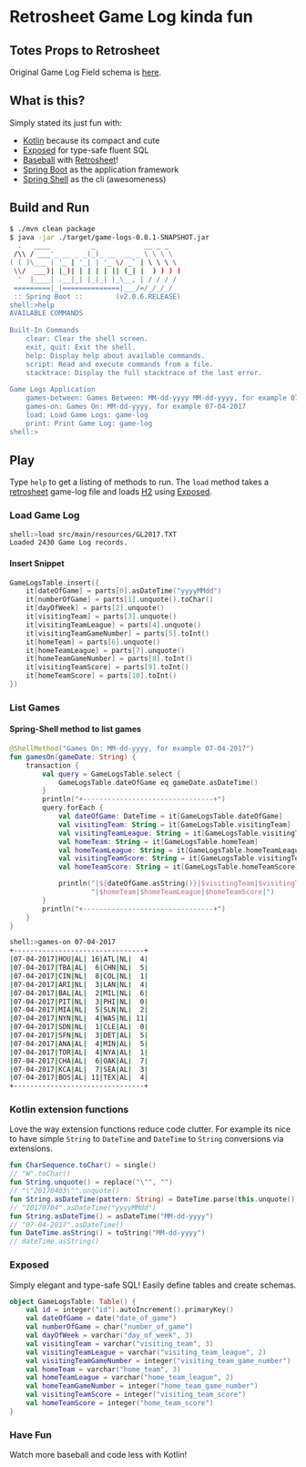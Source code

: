 # Retrosheet Game Log kinda fun

## Totes Props to Retrosheet

Original Game Log Field schema is [here](https://www.retrosheet.org/gamelogs/glfields.txt).

## What is this?

Simply stated its just fun with:
 
* [Kotlin](https://kotlinlang.org) because its compact and cute
* [Exposed](https://github.com/JetBrains/Exposed) for type-safe fluent SQL
* [Baseball](https://www.mlb.com) with [Retrosheet](https://www.retrosheet.org)!
* [Spring Boot](https://github.com/spring-projects/spring-boot) as the application framework
* [Spring Shell](https://github.com/spring-projects/spring-shell) as the cli (awesomeness)

## Build and Run

```bash
$ ./mvn clean package
$ java -jar ./target/game-logs-0.0.1-SNAPSHOT.jar
  .   ____          _            __ _ _
 /\\ / ___'_ __ _ _(_)_ __  __ _ \ \ \ \
( ( )\___ | '_ | '_| | '_ \/ _` | \ \ \ \
 \\/  ___)| |_)| | | | | || (_| |  ) ) ) )
  '  |____| .__|_| |_|_| |_\__, | / / / /
 =========|_|==============|___/=/_/_/_/
 :: Spring Boot ::        (v2.0.6.RELEASE)
shell:>help
AVAILABLE COMMANDS
 
Built-In Commands
    clear: Clear the shell screen.
    exit, quit: Exit the shell.
    help: Display help about available commands.
    script: Read and execute commands from a file.
    stacktrace: Display the full stacktrace of the last error.
 
Game Logs Application
    games-between: Games Between: MM-dd-yyyy MM-dd-yyyy, for example 07-04-2017 07-05-2017
    games-on: Games On: MM-dd-yyyy, for example 07-04-2017
    load: Load Game Logs: game-log
    print: Print Game Log: game-log
shell:>

```

## Play

Type ``help`` to get a listing of methods to run.  The ``load`` method takes a [retrosheet](https://www.retrosheet.org) game-log file and loads [H2](http://www.h2database.com) using [Exposed](https://github.com/JetBrains/Exposed).

### Load Game Log

```bash
shell:>load src/main/resources/GL2017.TXT
Loaded 2430 Game Log records.
```

#### Insert Snippet

```kotlin
GameLogsTable.insert({
    it[dateOfGame] = parts[0].asDateTime("yyyyMMdd")
    it[numberOfGame] = parts[1].unquote().toChar()
    it[dayOfWeek] = parts[2].unquote()
    it[visitingTeam] = parts[3].unquote()
    it[visitingTeamLeague] = parts[4].unquote()
    it[visitingTeamGameNumber] = parts[5].toInt()
    it[homeTeam] = parts[6].unquote()
    it[homeTeamLeague] = parts[7].unquote()
    it[homeTeamGameNumber] = parts[8].toInt()
    it[visitingTeamScore] = parts[9].toInt()
    it[homeTeamScore] = parts[10].toInt()
})
```

### List Games

#### Spring-Shell method to list games

```kotlin
@ShellMethod("Games On: MM-dd-yyyy, for example 07-04-2017")
fun gamesOn(gameDate: String) {
    transaction {
        val query = GameLogsTable.select {
            GameLogsTable.dateOfGame eq gameDate.asDateTime()
        }
        println("+--------------------------------+")
        query.forEach {
            val dateOfGame: DateTime = it[GameLogsTable.dateOfGame]
            val visitingTeam: String = it[GameLogsTable.visitingTeam]
            val visitingTeamLeague: String = it[GameLogsTable.visitingTeamLeague]
            val homeTeam: String = it[GameLogsTable.homeTeam]
            val homeTeamLeague: String = it[GameLogsTable.homeTeamLeague]
            val visitingTeamScore: String = it[GameLogsTable.visitingTeamScore].toString().padStart(3)
            val homeTeamScore: String = it[GameLogsTable.homeTeamScore].toString().padStart(3)

            println("|${dateOfGame.asString()}|$visitingTeam|$visitingTeamLeague|$visitingTeamScore" +
                    "|$homeTeam|$homeTeamLeague|$homeTeamScore|")
        }
        println("+--------------------------------+")
    }
}
```

```bash
shell:>games-on 07-04-2017
+--------------------------------+
|07-04-2017|HOU|AL| 16|ATL|NL|  4|
|07-04-2017|TBA|AL|  6|CHN|NL|  5|
|07-04-2017|CIN|NL|  8|COL|NL|  1|
|07-04-2017|ARI|NL|  3|LAN|NL|  4|
|07-04-2017|BAL|AL|  2|MIL|NL|  6|
|07-04-2017|PIT|NL|  3|PHI|NL|  0|
|07-04-2017|MIA|NL|  5|SLN|NL|  2|
|07-04-2017|NYN|NL|  4|WAS|NL| 11|
|07-04-2017|SDN|NL|  1|CLE|AL|  0|
|07-04-2017|SFN|NL|  3|DET|AL|  5|
|07-04-2017|ANA|AL|  4|MIN|AL|  5|
|07-04-2017|TOR|AL|  4|NYA|AL|  1|
|07-04-2017|CHA|AL|  6|OAK|AL|  7|
|07-04-2017|KCA|AL|  7|SEA|AL|  3|
|07-04-2017|BOS|AL| 11|TEX|AL|  4|
+--------------------------------+
```

### Kotlin extension functions

Love the way extension functions reduce code clutter.  For example its nice to have simple ``String`` to ``DateTime`` and ``DateTime`` to ``String`` conversions via extensions.

```kotlin
fun CharSequence.toChar() = single()
// "W".toChar()
fun String.unquote() = replace("\"", "")
// "\"20170403\"".unquote()
fun String.asDateTime(pattern: String) = DateTime.parse(this.unquote(), DateTimeFormat.forPattern(pattern))
// "20170704".asDateTime("yyyyMMdd")
fun String.asDateTime() = asDateTime("MM-dd-yyyy")
// "07-04-2017".asDateTime()
fun DateTime.asString() = toString("MM-dd-yyyy")
// dateTime.asString()
```

### Exposed

Simply elegant and type-safe SQL!  Easily define tables and create schemas.

```kotlin
object GameLogsTable: Table() {
    val id = integer("id").autoIncrement().primaryKey()
    val dateOfGame = date("date_of_game")
    val numberOfGame = char("number_of_game")
    val dayOfWeek = varchar("day_of_week", 3)
    val visitingTeam = varchar("visiting_team", 3)
    val visitingTeamLeague = varchar("visiting_team_league", 2)
    val visitingTeamGameNumber = integer("visiting_team_game_number")
    val homeTeam = varchar("home_team", 3)
    val homeTeamLeague = varchar("home_team_league", 2)
    val homeTeamGameNumber = integer("home_team_game_number")
    val visitingTeamScore = integer("visiting_team_score")
    val homeTeamScore = integer("home_team_score")
}
```

### Have Fun

Watch more baseball and code less with Kotlin!